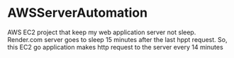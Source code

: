 # AWSServerAutomation
AWS EC2 project that keep my web application server not sleep.
Render.com server goes to sleep 15 minutes after the last hppt request.
So, this EC2 go application makes http request to the server every 14 minutes
